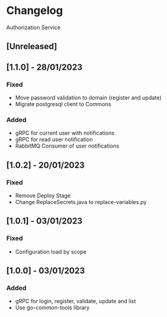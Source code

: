 # Changelog
Authorization Service

## [Unreleased]

## [1.1.0] - 28/01/2023
### Fixed
- Move password validation to domain (register and update)
- Migrate postgresql client to Commons
### Added
- gRPC for current user with notifications
- gRPC for read user notification
- RabbitMQ Consumer of user notifications

## [1.0.2] - 20/01/2023
### Fixed
- Remove Deploy Stage
- Change ReplaceSecrets.java to replace-variables.py

## [1.0.1] - 03/01/2023
### Fixed
- Configuration load by scope

## [1.0.0] - 03/01/2023
### Added
- gRPC for login, register, validate, update and list
- Use go-common-tools library